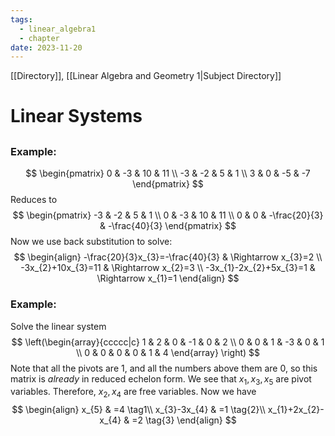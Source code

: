 ```yaml
---
tags:
  - linear_algebra1
  - chapter
date: 2023-11-20
---
```

[[Directory]], [[Linear Algebra and Geometry 1|Subject Directory]]
# Linear Systems
## 
### Example:
$$
\begin{pmatrix}
0 & -3 & 10 & 11 \\
-3 & -2 & 5 & 1 \\
3 & 0 & -5 & -7
\end{pmatrix}
$$
Reduces to
$$
\begin{pmatrix}
-3 & -2 & 5 & 1 \\
0 & -3 & 10 & 11 \\
0 & 0 & -\frac{20}{3} & -\frac{40}{3}
\end{pmatrix}
$$
Now we use back substitution to solve: 
$$
\begin{align}
-\frac{20}{3}x_{3}=-\frac{40}{3} & \Rightarrow x_{3}=2 \\
-3x_{2}+10x_{3}=11 & \Rightarrow x_{2}=3 \\
-3x_{1}-2x_{2}+5x_{3}=1 & \Rightarrow x_{1}=1
\end{align}
$$
### Example:
Solve the linear system
$$
\left(\begin{array}{ccccc|c}
1 & 2 & 0 & -1 & 0 & 2 \\
0 & 0 & 1 & -3 & 0 & 1 \\
0 & 0 & 0 & 0 & 1 & 4
\end{array} \right)
$$
Note that all the pivots are 1, and all the numbers above them are 0, so this matrix is *already* in reduced echelon form. We see that ${} x_{1},\, x_{3},\, x_{5} {}$ are pivot variables. Therefore, ${} x_{2},\, x_{4} {}$ are free variables. Now we have
$$
\begin{align}
 x_{5} & =4   \tag1\\
x_{3}-3x_{4} & =1 \tag{2}\\
x_{1}+2x_{2}-x_{4} & =2 \tag{3}
 \end{align}
$$
